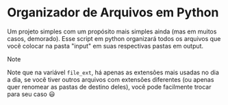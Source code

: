 # Organizador de Arquivos em Python

Um projeto simples com um propósito mais simples ainda (mas em muitos casos, demorado).
Esse script em python organizará todos os arquivos que você colocar na pasta "input" em suas respectivas pastas em output.

>[!Note]
>Note que na variável `file_ext`, há apenas as extensões mais usadas no dia a dia, se você tiver outros arquivos com extensões diferentes (ou apenas quer renomear as pastas de destino deles), você pode facilmente trocar para seu caso 😃
